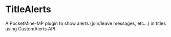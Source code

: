 # TitleAlerts
A PocketMine-MP plugin to show alerts (join/leave messages, etc...) in titles using CustomAlerts API
